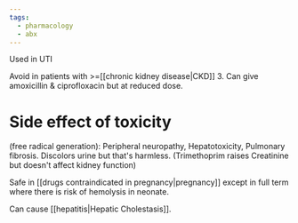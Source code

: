 ```yaml
---
tags:
  - pharmacology
  - abx
---
```

Used in UTI

Avoid in patients with >=[[chronic kidney disease|CKD]] 3. 
Can give amoxicillin & ciprofloxacin but at reduced dose. 
# Side effect of toxicity 
(free radical generation): Peripheral neuropathy, Hepatotoxicity, Pulmonary fibrosis. 
Discolors urine but that's harmless.
(Trimethoprim raises Creatinine but doesn't affect kidney function)

Safe in [[drugs contraindicated in pregnancy|pregnancy]] except in full term where there is risk of hemolysis in neonate. 

Can cause [[hepatitis|Hepatic Cholestasis]]. 